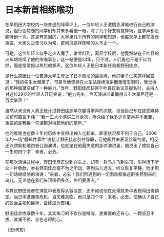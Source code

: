 # 日本新首相练喉功

在早稻田大学校内一块普通的绿草坪上，一位年轻人正激情澎湃地进行自己的演说，但行色匆匆的同学们却并未多看他一眼，除了几个好友特意捧场，连掌声都没能听到一次。这是有原因的，大学里几乎所有的同学都知道，他每天早上都在发表演说，大家久之便习以为常，更何况这样练喉的人不止一个。 

可是，这位年轻人似乎走火入魔了，谁曾料到，离开学校后，他竟然站在千叶县的火车站继续了他的练喉事业，这一站便是24年，只不过，人们再也不是不以为然，而是常常报以热烈的掌声。这位年轻人正是日本新任首相野田佳彦。 

是什么原因让一位普通大学生登上了日本政坛的最高峰，他的妻子仁实这样回答道：“我的先生太倔犟了，可是当他坚持在火车站连续演讲而激情澎湃时，我觉得的那种倔犟变成了一种魅力。”当年，野田佳彦获得千叶县议会议员提名时，主持人对这位29岁的年轻人开玩笑说：“魅力先生，今天演讲准备赢得五十次掌声还是一百次掌声？” 

虽然从来没有人真正统计过野田佳彦单次赢得掌声的次数，但他自己却在接受媒体采访时直言不讳：“我一生大小演讲三万余次，听众给了我多少次掌声并不重要，重要的是我每一句话都对得起他们的掌声。” 

他的喉咙也在数十年的历练中变得出神入化起来，即便状况都不利于自己。2006年的一场“假邮件事件”直接让野田佳彦引咎辞职，可他却并未表现丝毫气馁，相反还兴致勃勃地跑去公园演讲，也就是在他最失意的那次演讲里，他说出了成就自己一生的四个字：来者，必去。 

在那次演讲过程中，野田佳彦正说到兴头上，却有一群鸟儿飞到头顶，引得场下听众一片欷歔，唯有野田佳彦毫不为之所动，等到鸟儿远去，听众恢复平静，他才用一句话继续他的演讲：“来者，必去！我们所遇到的一切困难都像这群突然到来的鸟儿，无论他在我们头顶徘徊多久，终归要离去。” 

与其说野田佳彦在演说中表现得从容淡定，还不如说他在处理政务中表现得出奇镇定。当日本遭遇核危机，当灾难来临，他只是四个字：来者，必去。便确认了自己的政治主张和目标，最终成为首相。 

野田佳彦练喉数十年，其实练习的不仅仅是喉咙，更重要的还有心，一颗坚忍不拔、波澜不惊、志在必得的心。 

（图/何影）